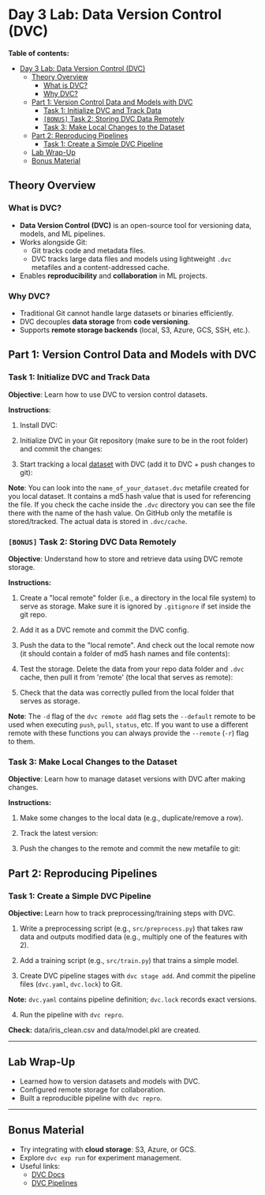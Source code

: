 # Day 3 Lab: Data Version Control (DVC)

**Table of contents:**

- [Day 3 Lab: Data Version Control (DVC)](#day-3-lab-data-version-control-dvc)
  - [Theory Overview](#theory-overview)
    - [What is DVC?](#what-is-dvc)
    - [Why DVC?](#why-dvc)
  - [Part 1: Version Control Data and Models with DVC](#part-1-version-control-data-and-models-with-dvc)
    - [Task 1: Initialize DVC and Track Data](#task-1-initialize-dvc-and-track-data)
    - [`[BONUS]` Task 2: Storing DVC Data Remotely](#bonus-task-2-storing-dvc-data-remotely)
    - [Task 3: Make Local Changes to the Dataset](#task-3-make-local-changes-to-the-dataset)
  - [Part 2: Reproducing Pipelines](#part-2-reproducing-pipelines)
    - [Task 1: Create a Simple DVC Pipeline](#task-1-create-a-simple-dvc-pipeline)
  - [Lab Wrap-Up](#lab-wrap-up)
  - [Bonus Material](#bonus-material)

## Theory Overview

### What is DVC?

- **Data Version Control (DVC)** is an open-source tool for versioning data, models, and ML pipelines.
- Works alongside Git:
  - Git tracks code and metadata files.
  - DVC tracks large data files and models using lightweight `.dvc` metafiles and a content-addressed cache.
- Enables **reproducibility** and **collaboration** in ML projects.

### Why DVC?

- Traditional Git cannot handle large datasets or binaries efficiently.
- DVC decouples **data storage** from **code versioning**.
- Supports **remote storage backends** (local, S3, Azure, GCS, SSH, etc.).

## Part 1: Version Control Data and Models with DVC

### Task 1: Initialize DVC and Track Data

**Objective**: Learn how to use DVC to version control datasets.

**Instructions**:

  1. Install DVC:

  2. Initialize DVC in your Git repository (make sure to be in the root folder) and commit the changes:

  3. Start tracking a local [dataset](https://figshare.com/articles/dataset/Iris_DataSet/878028?file=1315364) with DVC (add it to DVC + push changes to git):

**Note**: You can look into the `name_of_your_dataset.dvc` metafile created for you local dataset. It contains a md5 hash value that is used for referencing the file. If you check the cache inside the `.dvc` directory you can see the file there with the name of the hash value. On GitHub only the metafile is stored/tracked. The actual data is stored in `.dvc/cache`.

### `[BONUS]` Task 2: Storing DVC Data Remotely

**Objective**: Understand how to store and retrieve data using DVC remote storage.

**Instructions:**

  1. Create a "local remote" folder (i.e., a directory in the local file system) to serve as storage. Make sure it is ignored by `.gitignore` if set inside the git repo.

  2. Add it as a DVC remote and commit the DVC config.

  3. Push the data to the "local remote". And check out the local remote now (it should contain a folder of md5 hash names and file contents):

  4. Test the storage. Delete the data from your repo data folder and `.dvc` cache, then pull it from 'remote' (the local that serves as remote):

  5. Check that the data was correctly pulled from the local folder that serves as storage.

**Note**: The `-d` flag of the `dvc remote add` flag sets the `--default` remote to be used when executing `push`, `pull`, `status`, etc. If you want to use a different remote with these functions you can always provide the `--remote` (`-r`) flag to them.

### Task 3: Make Local Changes to the Dataset

**Objective**: Learn how to manage dataset versions with DVC after making changes.

**Instructions:**

  1. Make some changes to the local data (e.g., duplicate/remove a row).

  2. Track the latest version:

  3. Push the changes to the remote and commit the new metafile to git:

## Part 2: Reproducing Pipelines

### Task 1: Create a Simple DVC Pipeline

**Objective:** Learn how to track preprocessing/training steps with DVC.

  1. Write a preprocessing script (e.g., `src/preprocess.py`) that takes raw data and outputs modified data (e.g., multiply one of the features with 2).

  2. Add a training script (e.g., `src/train.py`) that trains a simple model.  

  3. Create DVC pipeline stages with `dvc stage add`. And commit the pipeline files (`dvc.yaml`, `dvc.lock`) to Git.

**Note:** `dvc.yaml` contains pipeline definition; `dvc.lock` records exact versions.

  4. Run the pipeline with `dvc repro`.

**Check:** data/iris_clean.csv and data/model.pkl are created.

---

## Lab Wrap-Up

- Learned how to version datasets and models with DVC.  
- Configured remote storage for collaboration.  
- Built a reproducible pipeline with `dvc repro`.  

---

## Bonus Material

- Try integrating with **cloud storage**: S3, Azure, or GCS.  
- Explore `dvc exp run` for experiment management.  
- Useful links:
  - [DVC Docs](https://dvc.org/doc)
  - [DVC Pipelines](https://dvc.org/doc/start/data-pipelines)
